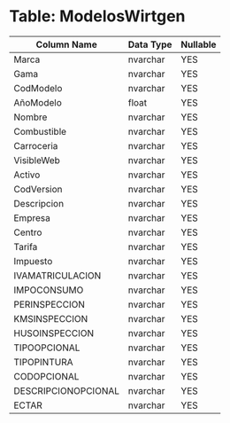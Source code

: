 # Table: ModelosWirtgen

| Column Name | Data Type | Nullable |
|-------------|-----------|----------|
| Marca | nvarchar | YES |
| Gama | nvarchar | YES |
| CodModelo | nvarchar | YES |
| AñoModelo | float | YES |
| Nombre | nvarchar | YES |
| Combustible | nvarchar | YES |
| Carroceria | nvarchar | YES |
| VisibleWeb | nvarchar | YES |
| Activo | nvarchar | YES |
| CodVersion | nvarchar | YES |
| Descripcion | nvarchar | YES |
| Empresa | nvarchar | YES |
| Centro | nvarchar | YES |
| Tarifa | nvarchar | YES |
| Impuesto | nvarchar | YES |
| IVAMATRICULACION | nvarchar | YES |
| IMPOCONSUMO | nvarchar | YES |
| PERINSPECCION | nvarchar | YES |
| KMSINSPECCION | nvarchar | YES |
| HUSOINSPECCION | nvarchar | YES |
| TIPOOPCIONAL | nvarchar | YES |
| TIPOPINTURA | nvarchar | YES |
| CODOPCIONAL | nvarchar | YES |
| DESCRIPCIONOPCIONAL | nvarchar | YES |
| ECTAR | nvarchar | YES |
